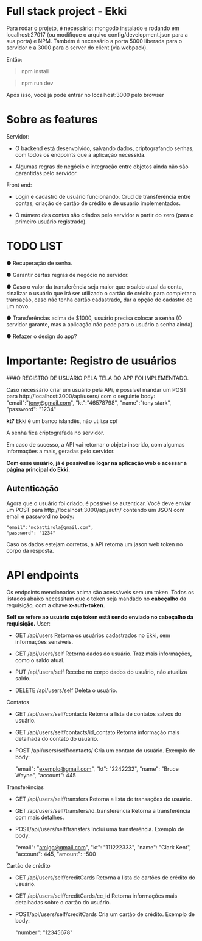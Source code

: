 # Full stack project - Ekki

Para rodar o projeto, é necessário:
mongodb instalado e rodando em localhost:27017 (ou modifique o arquivo config/development.json para a sua porta) e NPM.
Também é necessário a porta 5000 liberada para o servidor e a 3000 para o server do client (via webpack).

Então:
> npm install

> npm run dev

Após isso, você já pode entrar no localhost:3000 pelo browser


# Sobre as features

Servidor:
- O backend está desenvolvido, salvando dados, criptografando senhas, com todos os endpoints que a aplicação necessida. 

- Algumas regras de negócio e integração entre objetos ainda não são garantidas pelo servidor.

Front end:

- Login e cadastro de usuário funcionando. Crud de transferência entre contas, criação de cartão de crédito e de usuário implementados.

- O número das contas são criados pelo servidor a partir do zero (para o primeiro usuário registrado).


# TODO LIST

● Recuperação de senha.

● Garantir certas regras de negócio no servidor.

● Caso o valor da transferência seja maior que o saldo atual da conta, sinalizar o
usuário que irá ser utilizado o cartão de crédito para completar a transação, caso
não tenha cartão cadastrado, dar a opção de cadastro de um novo.

● Transferências acima de $1000, usuário precisa colocar a senha (O servidor garante, mas a aplicação não pede para o usuário a senha ainda).

● Refazer o design do app?

# Importante: Registro de usuários

###O REGISTRO DE USUÁRIO PELA TELA DO APP FOI IMPLEMENTADO.

Caso necessário criar um usuário pela APi, é possível mandar um POST para http://localhost:3000/api/users/ com o seguinte body:
		"email":"tony@gmail.com",
		"kt":"46578798",
		"name":"tony stark",
		"password": "1234"
		
**kt?** Ekki é um banco islandês, não utiliza cpf

A senha fica criptografada no servidor.

Em caso de sucesso, a API vai retornar o objeto inserido, com algumas informações a mais, geradas pelo servidor.

**Com esse usuário, já é possível se logar na aplicação web e acessar a página principal do Ekki.**

## Autenticação
Agora que o usuário foi criado, é possível se autenticar.
Você deve enviar um POST para http://localhost:3000/api/auth/ contendo um JSON com email e password no body:

	"email":"mcbattirola@gmail.com",
	"password": "1234"

Caso os dados estejam corretos, a API retorna um jason web token no corpo da resposta.



# API endpoints

Os endpoints mencionados acima são acessáveis sem um token. 
Todos os listados abaixo necessitam que o token seja mandado no **cabeçalho** da requisição, com a chave **x-auth-token**.

**Self se refere ao usuário cujo token está sendo enviado no cabeçalho da requisição.**
User:
- GET /api/users
Retorna os usuários cadastrados no Ekki, sem informações sensíveis.

-  GET /api/users/self
Retorna dados do usuário. Traz mais informações, como o saldo atual.

- PUT /api/users/self
Recebe no corpo dados do usuário, não atualiza saldo.

- DELETE /api/users/self
Deleta o usuário.

Contatos
- GET /api/users/self/contacts
Retorna a lista de contatos salvos do usuário.

- GET /api/users/self/contacts/id_contato
Retorna informação mais detalhada do contato do usuário.

- POST /api/users/self/contacts/
Cria um contato do usuário. Exemplo de body:

	"email": "exemplo@gmail.com",
	"kt": "2242232",
	"name": "Bruce Wayne",
	"account": 445

Transferências
- GET /api/users/self/transfers
Retorna a lista de transações do usuário.

- GET /api/users/self/transfers/id_transferencia
Retorna a transferência com mais detalhes.

- POST/api/users/self/transfers
Inclui uma transferência. Exemplo de body:

	"email": "amigo@gmail.com",
	"kt": "111222333",
	"name": "Clark Kent",
	"account": 445,
	"amount": -500
	

Cartão de crédito
- GET /api/users/self/creditCards
Retorna a lista de cartões de crédito do usuário.

- GET /api/users/self/creditCards/cc_id
Retorna informações mais detalhadas sobre o cartão do usuário.

- POST/api/users/self/creditCards
Cria um cartão de crédito. Exemplo de body:

	"number": "12345678"



